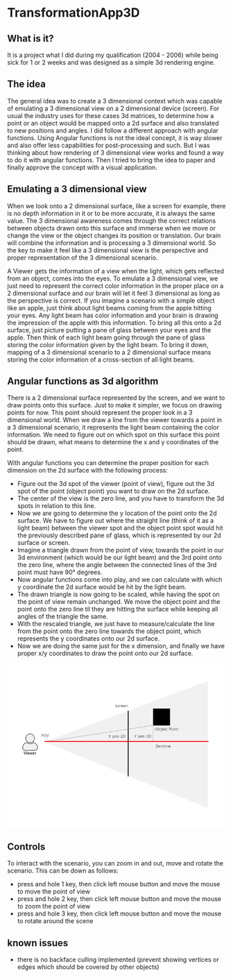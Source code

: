 # TransformationApp3D

## What is it?

It is a project what I did during my qualification (2004 - 2006) while being sick for 1 or 2 weeks and was designed as a simple 3d rendering engine.

## The idea
The general idea was to create a 3 dimensional context which was capable of emulating a 3 dimensional view on a 2 dimensional device (screen).
For usual the industry uses for these cases 3d matrices, to determine how a point or an object would be mapped onto a 2d surface and also translated to new positions and angles. I did follow a different approach with angular functions.
Using Angular functions is not the ideal concept, it is way slower and also offer less capabilities for post-processing and such.
But I was thinking about how rendering of 3 dimensional view works and found a way to do it with angular functions.
Then I tried to bring the idea to paper and finally approve the concept with a visual application.

## Emulating a 3 dimensional view

When we look onto a 2 dimensional surface, like a screen for example, there is no depth information in it or to be more accurate, it is always the same value. The 3 dimensional awareness comes through the correct relations between objects drawn onto this surface and immerse when we move or change the view or the object changes its position or translation.
Our brain will combine the information and is processing a 3 dimensional world. So the key to make it feel like a 3 dimensional view is the perspective and proper representation of the 3 dimensional scenario.

A Viewer gets the information of a view when the light, which gets reflected from an object, comes into the eyes. To emulate a 3 dimensional view, we just need to represent the correct color information in the proper place on a 2 dimensional surface and our brain will let it feel 3 dimensional as long as the perspective is correct.
If you imagine a scenario with a simple object like an apple, just think about light beams coming from the apple hitting your eyes. Any light beam has color information and your brain is drawing the impression of the apple with this information.
To bring all this onto a 2d surface, just picture putting a pane of glass between your eyes and the apple. Then think of each light beam going through the pane of glass storing the color information given by the light beam.
To bring it down, mapping of a 3 dimensional scenario to a 2 dimensional surface means storing the color information of a cross-section of all light beams.

## Angular functions as 3d algorithm

There is a 2 dimensional surface represented by the screen, and we want to draw points onto this surface. Just to make it simpler, we focus on drawing points for now.
This point should represent the proper look in a 3 dimensional world. When we draw a line from the viewer towards a point in a 3 dimensional scenario, it represents the light beam containing the color information.
We need to figure out on which spot on this surface this point should be drawn, what means to determine the x and y coordinates of the point.

With angular functions you can determine the proper position for each dimension on the 2d surface with the following process:

- Figure out the 3d spot of the viewer (point of view), figure out the 3d spot of the point (object point) you want to draw on the 2d surface.
- The center of the view is the zero line, and you have to transform the 3d spots in relation to this line.
- Now we are going to determine the y location of the point onto the 2d surface. We have to figure out where the straight line (think of it as a light beam) between the viewer spot and the object point spot would hit the previously described pane of glass, which is represented by our 2d surface or screen.
- Imagine a triangle drawn from the point of view, towards the point in our 3d environment (which would be our light beam) and the 3rd point onto the zero line, where the angle between the connected lines of the 3rd point must have 90° degrees.
- Now angular functions come into play, and we can calculate with which y coordinate the 2d surface would be hit by the light beam.
- The drawn triangle is now going to be scaled, while having the spot on the point of view remain unchanged. We move the object point and the point onto the zero line til they are hitting the surface while keeping all angles of the triangle the same.
- With the rescaled triangle, we just have to measure/calculate the line from the point onto the zero line towards the object point, which represents the y coordinates onto our 2d surface.
- Now we are doing the same just for the x dimension, and finally we have proper x/y coordinates to draw the point onto our 2d surface.

![3D Mapping with Angular Functions](src/main/resources/3d-angular-functions.png)

## Controls

To interact with the scenario, you can zoom in and out, move and rotate the scenario.
This can be down as follows:

- press and hole 1 key, then click left mouse button and move the mouse to move the point of view
- press and hole 2 key, then click left mouse button and move the mouse to zoom the point of view
- press and hole 3 key, then click left mouse button and move the mouse to rotate around the scene

## known issues

- there is no backface culling implemented (prevent showing vertices or edges which should be covered by other objects)